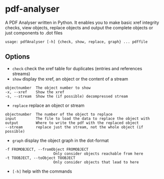 pdf-analyser
============

A PDF Analyser written in Python. It enables you to make basic xref integrity
checks, view objects, replace objects and output the complete objects or just
components to .dot files

    usage: pdfAnalyser [-h] {check, show, replace, graph} ... pdffile

## Options

* `check` check the xref table for duplicates (entries and references streams)
* `show` display the xref, an object or the content of a stream
```
objectnumber  The object number to show
-x, --xref    Show the xref
-s, --stream  Show the (if possible) decompressed stream
```
* `replace` replace an object or stream
```
objectnumber  The number of the object to replace
input         The file to load the data to replace the object with
output        Where to write the pdf with the replaced object
--stream      replace just the stream, not the whole object (if possible)
```
* `graph` display the object graph in the dot-format
```
-f FROMOBJECT, --fromObject FROMOBJECT
                      Only consider objects reachable from here
-t TOOBJECT, --toObject TOOBJECT
                      Only consider objects that lead to here
```
* `[-h]` help with the commands